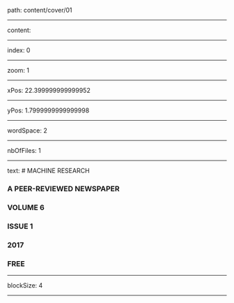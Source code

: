 path: content/cover/01

----

content: 

----

index: 0

----

zoom: 1

----

xPos: 22.399999999999952

----

yPos: 1.7999999999999998

----

wordSpace: 2

----

nbOfFiles: 1

----

text: # MACHINE RESEARCH 
### A PEER-REVIEWED NEWSPAPER 
### VOLUME 6 
### ISSUE 1 
### 2017 
### FREE

----

blockSize: 4

----

